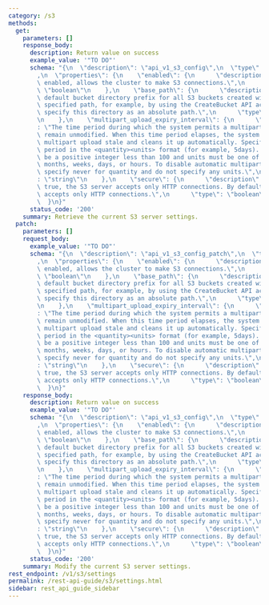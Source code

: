 ```yaml
---
category: /s3
methods:
  get:
    parameters: []
    response_body:
      description: Return value on success
      example_value: '"TO DO"'
      schema: "{\n  \"description\": \"api_v1_s3_config\",\n  \"type\": \"object\"\
        ,\n  \"properties\": {\n    \"enabled\": {\n      \"description\": \"When\
        \ enabled, allows the cluster to make S3 connections.\",\n      \"type\":\
        \ \"boolean\"\n    },\n    \"base_path\": {\n      \"description\": \"The\
        \ default bucket directory prefix for all S3 buckets created without an explicitly\
        \ specified path, for example, by using the CreateBucket API action. You must\
        \ specify this directory as an absolute path.\",\n      \"type\": \"string\"\
        \n    },\n    \"multipart_upload_expiry_interval\": {\n      \"description\"\
        : \"The time period during which the system permits a multipart upload to\
        \ remain unmodified. When this time period elapses, the system considers the\
        \ multipart upload stale and cleans it up automatically. Specify the time\
        \ period in the <quantity><units> format (for example, 5days). Quantity must\
        \ be a positive integer less than 100 and units must be one of the following:\
        \ months, weeks, days, or hours. To disable automatic multipart upload cleanup,\
        \ specify never for quantity and do not specify any units.\",\n      \"type\"\
        : \"string\"\n    },\n    \"secure\": {\n      \"description\": \"If you specify\
        \ true, the S3 server accepts only HTTP connections. By default, the S3 server\
        \ accepts only HTTP connections.\",\n      \"type\": \"boolean\"\n    }\n\
        \  }\n}"
      status_code: '200'
    summary: Retrieve the current S3 server settings.
  patch:
    parameters: []
    request_body:
      example_value: '"TO DO"'
      schema: "{\n  \"description\": \"api_v1_s3_config_patch\",\n  \"type\": \"object\"\
        ,\n  \"properties\": {\n    \"enabled\": {\n      \"description\": \"When\
        \ enabled, allows the cluster to make S3 connections.\",\n      \"type\":\
        \ \"boolean\"\n    },\n    \"base_path\": {\n      \"description\": \"The\
        \ default bucket directory prefix for all S3 buckets created without an explicitly\
        \ specified path, for example, by using the CreateBucket API action. You must\
        \ specify this directory as an absolute path.\",\n      \"type\": \"string\"\
        \n    },\n    \"multipart_upload_expiry_interval\": {\n      \"description\"\
        : \"The time period during which the system permits a multipart upload to\
        \ remain unmodified. When this time period elapses, the system considers the\
        \ multipart upload stale and cleans it up automatically. Specify the time\
        \ period in the <quantity><units> format (for example, 5days). Quantity must\
        \ be a positive integer less than 100 and units must be one of the following:\
        \ months, weeks, days, or hours. To disable automatic multipart upload cleanup,\
        \ specify never for quantity and do not specify any units.\",\n      \"type\"\
        : \"string\"\n    },\n    \"secure\": {\n      \"description\": \"If you specify\
        \ true, the S3 server accepts only HTTP connections. By default, the S3 server\
        \ accepts only HTTP connections.\",\n      \"type\": \"boolean\"\n    }\n\
        \  }\n}"
    response_body:
      description: Return value on success
      example_value: '"TO DO"'
      schema: "{\n  \"description\": \"api_v1_s3_config\",\n  \"type\": \"object\"\
        ,\n  \"properties\": {\n    \"enabled\": {\n      \"description\": \"When\
        \ enabled, allows the cluster to make S3 connections.\",\n      \"type\":\
        \ \"boolean\"\n    },\n    \"base_path\": {\n      \"description\": \"The\
        \ default bucket directory prefix for all S3 buckets created without an explicitly\
        \ specified path, for example, by using the CreateBucket API action. You must\
        \ specify this directory as an absolute path.\",\n      \"type\": \"string\"\
        \n    },\n    \"multipart_upload_expiry_interval\": {\n      \"description\"\
        : \"The time period during which the system permits a multipart upload to\
        \ remain unmodified. When this time period elapses, the system considers the\
        \ multipart upload stale and cleans it up automatically. Specify the time\
        \ period in the <quantity><units> format (for example, 5days). Quantity must\
        \ be a positive integer less than 100 and units must be one of the following:\
        \ months, weeks, days, or hours. To disable automatic multipart upload cleanup,\
        \ specify never for quantity and do not specify any units.\",\n      \"type\"\
        : \"string\"\n    },\n    \"secure\": {\n      \"description\": \"If you specify\
        \ true, the S3 server accepts only HTTP connections. By default, the S3 server\
        \ accepts only HTTP connections.\",\n      \"type\": \"boolean\"\n    }\n\
        \  }\n}"
      status_code: '200'
    summary: Modify the current S3 server settings.
rest_endpoint: /v1/s3/settings
permalink: /rest-api-guide/s3/settings.html
sidebar: rest_api_guide_sidebar
---
```

